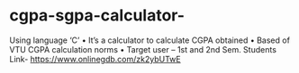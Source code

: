 # cgpa-sgpa-calculator-
Using language ‘C’
• It’s a calculator to calculate CGPA obtained
• Based of VTU CGPA calculation norms
• Target user – 1st and 2nd Sem. Students
Link-
https://www.onlinegdb.com/zk2ybUTwE
